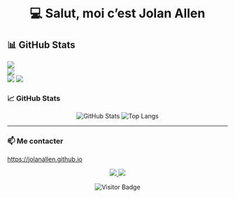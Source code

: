 <h1 align="center">💻 Salut, moi c’est Jolan Allen</h1>



## 📊 GitHub Stats <br>
![](https://github-readme-stats.vercel.app/api?username=jolanallen&theme=radical&hide_border=false&include_all_commits=true&count_private=true)<br/>
![](https://nirzak-streak-stats.vercel.app/?user=jolanallen&theme=radical&hide_border=false)<br/>
![](https://github-readme-stats.vercel.app/api/top-langs/?username=jolanallen&theme=radical&hide_border=false&include_all_commits=true&count_private=true&layout=compact)
[![](https://visitcount.itsvg.in/api?id=jolanallen&icon=0&color=0)](https://visitcount.itsvg.in)



### 📈 GitHub Stats

<p align="center">
  <img src="https://github-readme-stats.vercel.app/api?username=JolanAllen&show_icons=true&theme=radical" alt="GitHub Stats" />
  <img src="https://github-readme-stats.vercel.app/api/top-langs/?username=JolanAllen&layout=compact&theme=radical" alt="Top Langs" />  
</p>



---

### 📫 Me contacter  
<a href="https://jolanallen.github.io">https://jolanallen.github.io</a>

<p align="center">
  <a href="mailto:jolanallen34@gmail.com">
    <img src="https://img.shields.io/badge/email-D14836?style=for-the-badge&logo=gmail&logoColor=white"/>
  </a>
  <a href="https://discord.com/users/1280871895259938931">
    <img src="https://img.shields.io/badge/Discord-5865F2?style=for-the-badge&logo=discord&logoColor=white"/>
  </a>
</p>



<p align="center">
  <img src="https://visitor-badge.laobi.icu/badge?page_id=JolanAllen" alt="Visitor Badge" />
</p>
